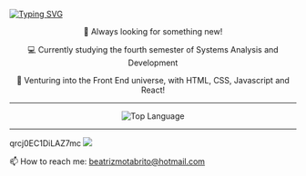 [![Typing SVG](https://readme-typing-svg.demolab.com?size=30&duration=2000&pause=1000&color=5433FF&center=true&vCenter=true&width=1000&lines=My+name+is+Beatriz;But+everyone+call's+me+Bea;I'm+27+years+old;Welcome+to+my+profile!+)](https://git.io/typing-svg) 
<div align="center">
 <p>🚀 Always looking for something new! </p>
    <p>💻 Currently studying the fourth semester of Systems Analysis and Development</p>
    <p>👏 Venturing into the Front End universe, with HTML, CSS, Javascript and React!  </p>
</div>
<hr></hr>
 <p align="center">
    <img alt = "Top Language" src="https://github-readme-stats.vercel.app/api/top-langs/?username=bea-brito&hide_border=true&theme=dark"
</p>
<hr></hr>
qrcj0EC1DiLAZ7mc
<a href="https://www.linkedin.com/in/beatriz-brito-021baa247/">
    <img src="https://img.shields.io/badge/linkedin-%230077B5.svg?&style=for-the-badge&logo=linkedin&logoColor=white" />
</a>
<p>
  📫 How to reach me: <a href='mailto:beatrizmotabrito@hotmail.com'>beatrizmotabrito@hotmail.com</a>
</p>





